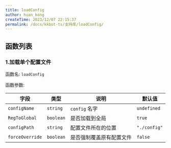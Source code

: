 ```yaml
---
title: loadConfig
author: huan_kong
createTime: 2023/12/07 22:15:37
permalink: /docs/kkbot-ts/支持库/loadConfig/
---
```


## 函数列表

### 1.加载单个配置文件

函数名: `loadConfig`

函数参数:

| 字段            | 类型      | 说明                     | 默认值       |
| --------------- | --------- | ------------------------ | ------------ |
| `configName`    | `string`  | `config` 名字            | `undefined`  |
| `RegToGlobal`   | `boolean` | 是否加载到全局           | `true`       |
| `configPath`    | `string`  | 配置文件所在的位置       | `"./config"` |
| `forceOverride` | `boolean` | 是否强制覆盖原有配置文件 | `false`      |
